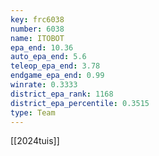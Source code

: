 ```yaml
---
key: frc6038
number: 6038
name: ITOBOT
epa_end: 10.36
auto_epa_end: 5.6
teleop_epa_end: 3.78
endgame_epa_end: 0.99
winrate: 0.3333
district_epa_rank: 1168
district_epa_percentile: 0.3515
type: Team
---
```

[[2024tuis]]
